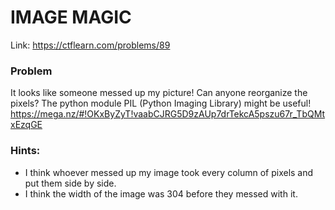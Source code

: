 # IMAGE MAGIC
Link: https://ctflearn.com/problems/89

### Problem
It looks like someone messed up my picture! Can anyone reorganize the pixels? The python module PIL (Python Imaging Library) might be useful! https://mega.nz/#!OKxByZyT!vaabCJRG5D9zAUp7drTekcA5pszu67r_TbQMtxEzqGE 

### Hints:
- I think whoever messed up my image took every column of pixels and put them side by side. 
- I think the width of the image was 304 before they messed with it.